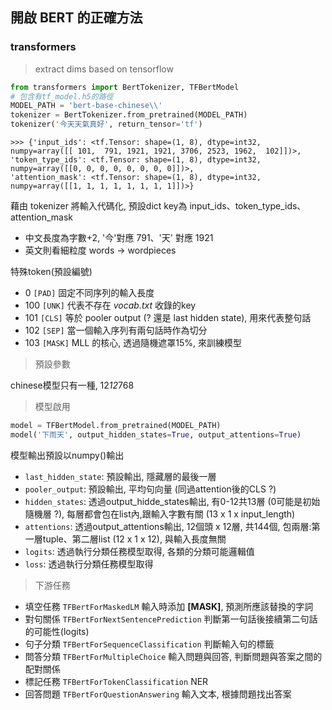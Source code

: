 
## 開啟 BERT 的正確方法

### transformers

> extract dims based on tensorflow

```python
from transformers import BertTokenizer, TFBertModel
# 包含有tf_model.h5的路徑 
MODEL_PATH = 'bert-base-chinese\\' 
tokenizer = BertTokenizer.from_pretrained(MODEL_PATH)
tokenizer('今天天氣真好', return_tensor='tf')
```
```
>>> {'input_ids': <tf.Tensor: shape=(1, 8), dtype=int32, numpy=array([[ 101,  791, 1921, 1921, 3706, 2523, 1962,  102]])>, 
'token_type_ids': <tf.Tensor: shape=(1, 8), dtype=int32, numpy=array([[0, 0, 0, 0, 0, 0, 0, 0]])>, 
'attention_mask': <tf.Tensor: shape=(1, 8), dtype=int32, numpy=array([[1, 1, 1, 1, 1, 1, 1, 1]])>}
```
藉由 tokenizer 將輸入代碼化, 預設dict key為 input_ids、token_type_ids、attention_mask
* 中文長度為字數+2, '今'對應 791、'天' 對應 1921
* 英文則看細粒度 words -> wordpieces

特殊token(預設編號)
*   0 `[PAD]` 固定不同序列的輸入長度
* 100 `[UNK]` 代表不存在 *vocab.txt* 收錄的key
* 101 `[CLS]` 等於 pooler output (? 還是 last hidden state), 用來代表整句話
* 102 `[SEP]` 當一個輸入序列有兩句話時作為切分
* 103 `[MASK]` MLL 的核心, 透過隨機遮罩15%, 來訓練模型


> 預設參數

chinese模型只有一種, 12*12*768



> 模型啟用

```python
model = TFBertModel.from_pretrained(MODEL_PATH)
model('下雨天', output_hidden_states=True, output_attentions=True)
```
模型輸出預設以numpy()輸出
* `last_hidden_state`: 預設輸出, 隱藏層的最後一層
* `pooler_output`: 預設輸出, 平均句向量 (同過attention後的CLS ?)
* `hidden_states`: 透過output_hidde_states輸出, 有0-12共13層 (0可能是初始隨機層 ?), 每層都會包在list內,跟輸入字數有關 (13 x 1 x input_length)
* `attentions`: 透過output_attentions輸出, 12個頭 x 12層, 共144個, 包兩層:第一層tuple、第二層list (12 x 1 x 12), 與輸入長度無關
* `logits`: 透過執行分類任務模型取得, 各類的分類可能邏輯值
* `loss`: 透過執行分類任務模型取得

> 下游任務
* 填空任務 `TFBertForMaskedLM`  輸入時添加 **[MASK]**, 預測所應該替換的字詞
* 對句關係 `TFBertForNextSentencePrediction` 判斷第一句話後接續第二句話的可能性(logits)
* 句子分類 `TFBertForSequenceClassification` 判斷輸入句的標籤
* 問答分類 `TFBertForMultipleChoice` 輸入問題與回答, 判斷問題與答案之間的配對關係
* 標記任務 `TFBertForTokenClassification` NER
* 回答問題 `TFBertForQuestionAnswering` 輸入文本, 根據問題找出答案



